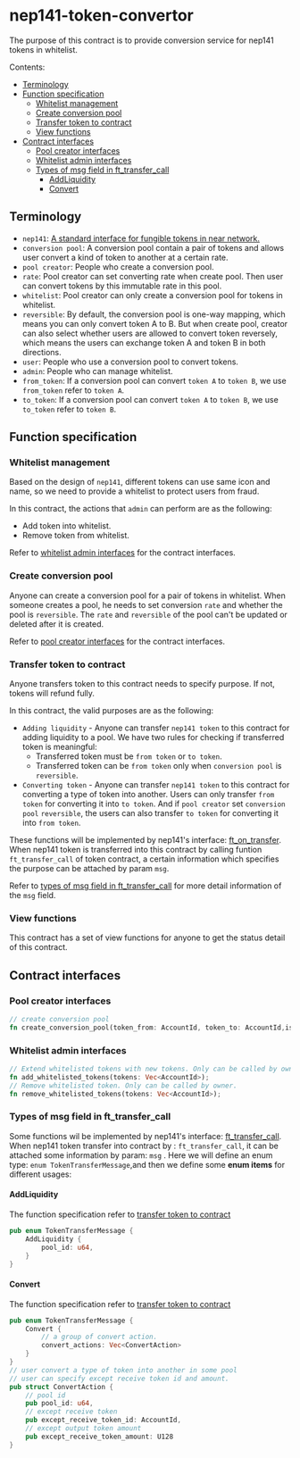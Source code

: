# nep141-token-convertor

The purpose of this contract is to provide conversion service for nep141 tokens in whitelist.

Contents:

- [Terminology](#terminology)
- [Function specification](#function-specification)
  - [Whitelist management](#Whitelist-management)
  - [Create conversion pool](#Create-conversion-pool)
  - [Transfer token to contract](#Transfer-token-to-contract)
  - [View functions](#View-functions)
- [Contract interfaces](#Contract-interfaces)
  - [Pool creator interfaces](#Pool-creator-interfaces)
  - [Whitelist admin interfaces](#whitelist-admin-interfaces)
  - [Types of msg field in ft_transfer_call](#Types-of-msg-field-in-ft_transfer_call)
    - [AddLiquidity](#AddLiquidity)
    - [Convert](#Convert)

## Terminology

- `nep141`: [A standard interface for fungible tokens in near network.](https://nomicon.io/Standards/FungibleToken/Core)
- `conversion pool`: A conversion pool contain a pair of tokens and allows user convert a kind of token to another at a certain rate.
- `pool creator`: People who create a conversion pool.
- `rate`: Pool creator can set converting rate when create pool. Then user can convert tokens by this immutable rate in this pool.
- `whitelist`: Pool creator can only create a conversion pool for tokens in whitelist.
- `reversible`: By default, the conversion pool is one-way mapping, which means you can only convert token A to B. But when create pool, creator can also select whether users are allowed to convert token reversely, which means the users can exchange token A and token B in both directions.
- `user`: People who use a conversion pool to convert tokens.
- `admin`: People who can manage whitelist.
- `from_token`: If a conversion pool can convert `token A` to `token B`, we use `from_token` refer to `token A`.
- `to_token`: If a conversion pool can convert `token A` to `token B`, we use `to_token` refer to `token B`.

## Function specification

### Whitelist management

Based on the design of `nep141`, different tokens can use same icon and name, so we need to provide a whitelist to protect users from fraud.

In this contract, the actions that `admin` can perform are as the following:

- Add token into whitelist.
- Remove token from whitelist.

Refer to [whitelist admin interfaces](#whitelist-admin-interfaces) for the contract interfaces.

### Create conversion pool

Anyone can create a conversion pool for a pair of tokens in whitelist. When someone creates a pool, he needs to set conversion `rate` and whether the pool is `reversible`. The `rate` and `reversible` of the pool can't be updated or deleted after it is created.

Refer to [pool creator interfaces](#pool-creator-interfaces) for the contract interfaces.

### Transfer token to contract

Anyone transfers token to this contract needs to specify purpose. If not, tokens will refund fully.

In this contract, the valid purposes are as the following:

- `Adding liquidity` - Anyone can transfer `nep141 token` to this contract for adding liquidity to a pool. We have two rules for checking if transferred token is meaningful:
  - Transferred token must be `from token` or `to token`.
  - Transferred token can be `from token` only when `conversion pool` is `reversible`.
- `Converting token` - Anyone can transfer `nep141 token` to this contract for converting a type of token into another. Users can only transfer `from token` for converting it into `to token`. And if `pool creator` set `conversion pool` `reversible`, the users can also transfer `to token` for converting it into `from token`.

These functions will be implemented by nep141's interface: [ft_on_transfer](https://nomicon.io/Standards/FungibleToken/Core#reference-level-explanation). When nep141 token is transferred into this contract by calling funtion `ft_transfer_call` of token contract, a certain information which specifies the purpose can be attached by param `msg`.

Refer to [types of msg field in ft_transfer_call](#types-of-msg-field-in-ft_transfer_call) for more detail information of the `msg` field.

### View functions

This contract has a set of view functions for anyone to get the status detail of this contract.

## Contract interfaces

### Pool creator interfaces

```rust
// create conversion pool
fn create_conversion_pool(token_from: AccountId, token_to: AccountId,is_reversible: bool,rate: u32,rate_decimal: u32);
```

### Whitelist admin interfaces

```rust
// Extend whitelisted tokens with new tokens. Only can be called by owner.
fn add_whitelisted_tokens(tokens: Vec<AccountId>);
// Remove whitelisted token. Only can be called by owner.
fn remove_whitelisted_tokens(tokens: Vec<AccountId>);
```

### Types of msg field in ft_transfer_call

Some functions wil be implemented by nep141's interface: [ft_transfer_call](https://nomicon.io/Standards/FungibleToken/Core#reference-level-explanation). When nep141 token transfer into contract by : `ft_transfer_call`, it can be attached some information by param:  `msg` . Here we will define an enum type: `enum TokenTransferMessage`,and then we define some **enum items**  for different usages:

#### AddLiquidity

The function specification refer to [transfer token to contract](#transfer-token-to-contract)

```rust
pub enum TokenTransferMessage {
	AddLiquidity {
		pool_id: u64,
	}
}
```

#### Convert

The function specification refer to [transfer token to contract](#transfer-token-to-contract)

```rust
pub enum TokenTransferMessage {
	Convert {
		// a group of convert action.
		convert_actions: Vec<ConvertAction>
	}
}
// user convert a type of token into another in some pool
// user can specify except receive token id and amount.
pub struct ConvertAction {
    // pool id
    pub pool_id: u64,
    // except receive token
    pub except_receive_token_id: AccountId,
    // except output token amount
    pub except_receive_token_amount: U128
}
```
